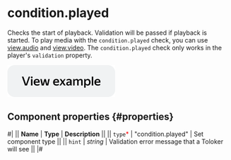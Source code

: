 # condition.played

Checks the start of playback. Validation will be passed if playback is started. To play media with the `condition.played` check, you can use [view.audio](view.audio.md) and [view.video](view.video.md). The `condition.played` check only works in the player's `validation` property.

[![View example in the sandbox](../_images/buttons/view-example.svg)](https://ya.cc/t/sl5IkzH53tzBQL)

## Component properties {#properties}

#|
|| **Name** | **Type** | **Description** ||
|| `type`<span style="color: red">\*</span> | "condition.played" | Set component type ||
|| `hint` | _string_ | Validation error message that a Toloker will see ||
|#
